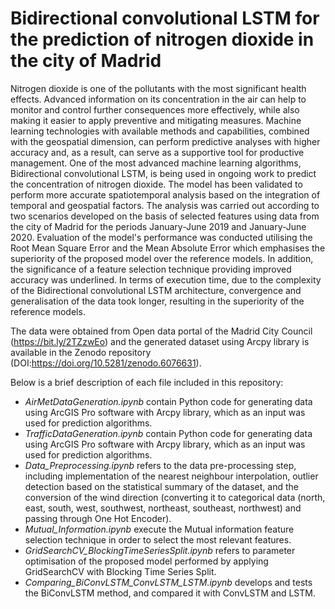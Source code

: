# Bidirectional convolutional LSTM for the prediction of nitrogen dioxide in the city of Madrid

Nitrogen dioxide is one of the pollutants with the most significant health effects. Advanced information on its concentration in the air can help to monitor and control further consequences more effectively, while also making it easier to apply preventive and mitigating measures. Machine learning technologies with available methods and capabilities, combined with the geospatial dimension, can perform predictive analyses with higher accuracy and, as a result, can serve as a supportive tool for productive management. One of the most advanced machine learning algorithms, Bidirectional convolutional LSTM, is being used in ongoing work to predict the concentration of nitrogen dioxide. The model has been validated to perform more accurate spatiotemporal analysis based on the integration of temporal and geospatial factors. The analysis was carried out according to two scenarios developed on the basis of selected features using data from the city of Madrid for the periods January-June 2019 and January-June 2020. Evaluation of the model's performance was conducted utilising the Root Mean Square Error and the Mean Absolute Error which emphasises the superiority of the proposed model over the reference models. In addition, the significance of a feature selection technique providing improved accuracy was underlined. In terms of execution time, due to the complexity of the Bidirectional convolutional LSTM architecture, convergence and generalisation of the data took longer, resulting in the superiority of the reference models.


The data were obtained from Open data portal of the Madrid City Council (https://bit.ly/2TZzwEo) and the generated dataset using Arcpy library is available in the Zenodo repository (DOI:https://doi.org/10.5281/zenodo.6076631).

Below is a brief description of each file included in this repository:

- _AirMetDataGeneration.ipynb_  contain Python code for generating data using ArcGIS Pro software with Arcpy library, which as an input was used for prediction algorithms.
- _TrafficDataGeneration.ipynb_  contain Python code for generating data using ArcGIS Pro software with Arcpy library, which as an input was used for prediction algorithms.
- _Data\_Preprocessing.ipynb_ refers to the data pre-processing step, including implementation of the nearest neighbour interpolation, outlier detection based on the statistical summary of the dataset, and the conversion of the wind direction (converting it to categorical data (north, east, south, west, southwest, northeast, southeast, northwest) and passing through One Hot Encoder). 
- _Mutual\_Information.ipynb_ execute the Mutual information feature selection technique in order to select the most relevant features. 
- _GridSearchCV\_BlockingTimeSeriesSplit.ipynb_ refers to parameter optimisation of the proposed model performed by applying GridSearchCV with Blocking Time Series Split. 
- _Comparing\_BiConvLSTM\_ConvLSTM\_LSTM.ipynb_ develops and tests the BiConvLSTM method, and compared it with ConvLSTM and LSTM. 






